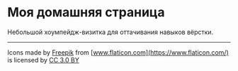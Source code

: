 Моя домашняя страница
=====================
Небольшой хоумпейдж-визитка для оттачивания навыков вёрстки.
***
Icons made by [Freepik](https://www.freepik.com/) from [www.flaticon.com](https://www.flaticon.com/) is licensed by [CC 3.0 BY](http://creativecommons.org/licenses/by/3.0/)